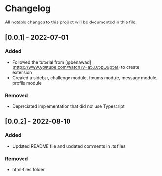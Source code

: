 # Changelog
All notable changes to this project will be documented in this file.

## [0.0.1] - 2022-07-01
### Added
- Followed the tutorial from [@benawad] (https://www.youtube.com/watch?v=a5DX5pQ9p5M) to create extension
- Created a sidebar, challenge module, forums module, message module, profile module

### Removed
- Depreciated implementation that did not use Typescript

## [0.0.2] - 2022-08-10
### Added
- Updated README file and updated comments in .ts files

### Removed
- html-files folder